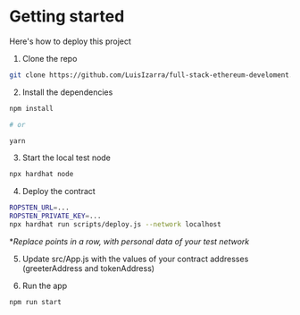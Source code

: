 # Getting started

Here's how to deploy this project

1. Clone the repo

```sh
git clone https://github.com/LuisIzarra/full-stack-ethereum-develoment.git
```

2. Install the dependencies

```sh
npm install

# or

yarn
```

3. Start the local test node

```sh
npx hardhat node
```

4. Deploy the contract

```sh
ROPSTEN_URL=...
ROPSTEN_PRIVATE_KEY=...
npx hardhat run scripts/deploy.js --network localhost
```
**Replace points in a row, with personal data of your test network*

5. Update src/App.js with the values of your contract addresses (greeterAddress and tokenAddress)

6. Run the app

```sh
npm run start
```
